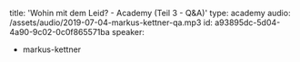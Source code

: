 title: 'Wohin mit dem Leid? - Academy (Teil 3 - Q&A)'
type: academy
audio: /assets/audio/2019-07-04-markus-kettner-qa.mp3
id: a93895dc-5d04-4a90-9c02-0c0f865571ba
speaker:
  - markus-kettner
